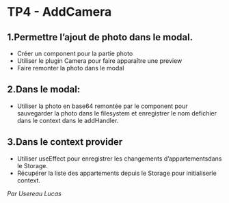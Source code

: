 # TP4 - AddCamera

## 1.Permettre l’ajout de photo dans le modal.
- Créer un component pour la partie photo
- Utiliser le plugin Camera pour faire apparaître une preview 
- Faire remonter la photo dans le modal

## 2.Dans le modal:
- Utiliser la photo en base64 remontée par le component pour sauvegarder la photo dans le filesystem et enregistrer le nom defichier dans le context dans le addHandler.
## 3.Dans le context provider
- Utiliser useEffect pour enregistrer les changements d’appartementsdans le Storage.
- Récupérer la liste des appartements depuis le Storage pour initialiserle context.

*Par Usereau Lucas*